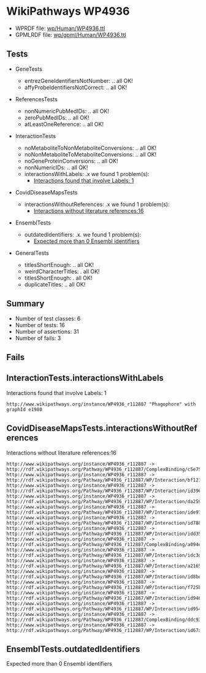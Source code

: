# WikiPathways WP4936

* WPRDF file: [wp/Human/WP4936.ttl](../wp/Human/WP4936.ttl)
* GPMLRDF file: [wp/gpml/Human/WP4936.ttl](../wp/gpml/Human/WP4936.ttl)

## Tests

* GeneTests
    * entrezGeneIdentifiersNotNumber: .. all OK!
    * affyProbeIdentifiersNotCorrect: .. all OK!

* ReferencesTests
    * nonNumericPubMedIDs: .. all OK!
    * zeroPubMedIDs: .. all OK!
    * atLeastOneReference: .. all OK!

* InteractionTests
    * noMetaboliteToNonMetaboliteConversions: .. all OK!
    * noNonMetaboliteToMetaboliteConversions: .. all OK!
    * noGeneProteinConversions: .. all OK!
    * nonNumericIDs: .. all OK!
    * interactionsWithLabels: .x we found 1 problem(s):
        * [Interactions found that involve Labels: 1](#630d2678)

* CovidDiseaseMapsTests
    * interactionsWithoutReferences: .x we found 1 problem(s):
        * [Interactions without literature references:16](#2e295b43)

* EnsemblTests
    * outdatedIdentifiers: .x. we found 1 problem(s):
        * [Expected more than 0 Ensembl identifiers](#f44398b7)

* GeneralTests
    * titlesShortEnough: .. all OK!
    * weirdCharacterTitles: . all OK!
    * titlesShortEnough: . all OK!
    * duplicateTitles: .. all OK!

## Summary

* Number of test classes: 6
* Number of tests: 16
* Number of assertions: 31
* Number of fails: 3

## Fails

<a name="630d2678" />

## InteractionTests.interactionsWithLabels

Interactions found that involve Labels: 1
```
http://www.wikipathways.org/instance/WP4936_r112887 "Phagophore" with graphId e1980

```
<a name="2e295b43" />

## CovidDiseaseMapsTests.interactionsWithoutReferences

Interactions without literature references:16
```
http://www.wikipathways.org/instance/WP4936_r112887 -> http://rdf.wikipathways.org/Pathway/WP4936_r112887/ComplexBinding/c5e75
http://www.wikipathways.org/instance/WP4936_r112887 -> http://rdf.wikipathways.org/Pathway/WP4936_r112887/WP/Interaction/bf121
http://www.wikipathways.org/instance/WP4936_r112887 -> http://rdf.wikipathways.org/Pathway/WP4936_r112887/WP/Interaction/id396f48b2
http://www.wikipathways.org/instance/WP4936_r112887 -> http://rdf.wikipathways.org/Pathway/WP4936_r112887/WP/Interaction/da259
http://www.wikipathways.org/instance/WP4936_r112887 -> http://rdf.wikipathways.org/Pathway/WP4936_r112887/WP/Interaction/ide9784478
http://www.wikipathways.org/instance/WP4936_r112887 -> http://rdf.wikipathways.org/Pathway/WP4936_r112887/WP/Interaction/id788d6f1c
http://www.wikipathways.org/instance/WP4936_r112887 -> http://rdf.wikipathways.org/Pathway/WP4936_r112887/WP/Interaction/idd35c42c0
http://www.wikipathways.org/instance/WP4936_r112887 -> http://rdf.wikipathways.org/Pathway/WP4936_r112887/ComplexBinding/a094e
http://www.wikipathways.org/instance/WP4936_r112887 -> http://rdf.wikipathways.org/Pathway/WP4936_r112887/WP/Interaction/idc3daa4b8
http://www.wikipathways.org/instance/WP4936_r112887 -> http://rdf.wikipathways.org/Pathway/WP4936_r112887/WP/Interaction/a2165
http://www.wikipathways.org/instance/WP4936_r112887 -> http://rdf.wikipathways.org/Pathway/WP4936_r112887/WP/Interaction/id8be830b7
http://www.wikipathways.org/instance/WP4936_r112887 -> http://rdf.wikipathways.org/Pathway/WP4936_r112887/WP/Interaction/f725b
http://www.wikipathways.org/instance/WP4936_r112887 -> http://rdf.wikipathways.org/Pathway/WP4936_r112887/WP/Interaction/id94635bcc
http://www.wikipathways.org/instance/WP4936_r112887 -> http://rdf.wikipathways.org/Pathway/WP4936_r112887/WP/Interaction/id9545f48f
http://www.wikipathways.org/instance/WP4936_r112887 -> http://rdf.wikipathways.org/Pathway/WP4936_r112887/ComplexBinding/ddc93
http://www.wikipathways.org/instance/WP4936_r112887 -> http://rdf.wikipathways.org/Pathway/WP4936_r112887/WP/Interaction/id67a2f315

```
<a name="f44398b7" />

## EnsemblTests.outdatedIdentifiers

Expected more than 0 Ensembl identifiers
```

```
